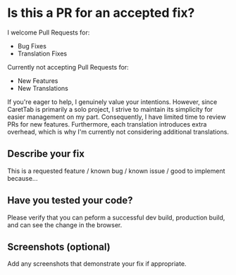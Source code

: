 # Is this a PR for an accepted fix?

I welcome Pull Requests for:

- Bug Fixes
- Translation Fixes

Currently not accepting Pull Requests for:

- New Features
- New Translations

If you're eager to help, I genuinely value your intentions. However, since CaretTab is primarily a solo project, I strive to maintain its simplicity for easier management on my part. Consequently, I have limited time to review PRs for new features. Furthermore, each translation introduces extra overhead, which is why I'm currently not considering additional translations.

## Describe your fix

This is a requested feature / known bug / known issue / good to implement because...

## Have you tested your code?

Please verify that you can peform a successful dev build, production build, and can see the change in the browser.

## Screenshots (optional)

Add any screenshots that demonstrate your fix if appropriate.
